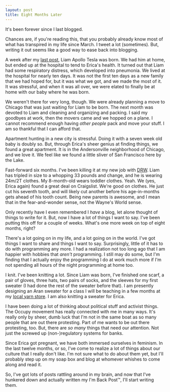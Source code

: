 ```yaml
---
layout: post
title: Eight Months Later
---
```


It's been forever since I last blogged.

Chances are, if you're reading this, that you probably already know
most of what has transpired in my life since March. I tweet a lot
(sometimes). But, writing it out seems like a good way to ease back
into blogging.

A week after my [last post][1], Liam Apollo Tesla was born. We had him
at home, but ended up at the hospital to tend to Erica's health. It
turned out that Liam had some respiratory distress, which developed
into pneumonia. We lived at the hospital for nearly ten days. It was
not the first ten days as a new family that we had hoped for, but it
was what we got, and we made the most of it. It was stressful, and
when it was all over, we were elated to finally be at home with our
baby where he was born.

We weren't there for very long, though. We were already planning a
move to Chicago that was just waiting for Liam to be born. The next
month was devoted to Liam and cleaning and organizing and packing. I
said my goodbyes at work, then the movers came and we hopped on a
plane. I cannot recommend enough having *other people* pack and move
your stuff. I am so thankful that I can afford that.

Apartment hunting in a new city is stressful. Doing it with a seven
week old baby is doubly so. But, through Erica's sheer genius at
finding things, we found a great apartment. It is in the Andersonville
neighborhood of Chicago, and we love it. We feel like we found a
little sliver of San Francisco here by the Lake.

Fast-forward six months. I've been killing it at my new job with
[DRW][2]. Liam has tripled in size to a whopping 33 pounds and change,
and he is wearing 24m/2T clothes. My 8-month-old wears toddler
clothes. Yeah. We (yes, Erica again) found a great deal on
Craigslist. We're good on clothes. He just cut his seventh tooth, and
will likely cut another before his age-in-months gets ahead of his
tooth count. Being new parents is awesome, and I mean that in the
fear-and-wonder sense, not the Wayne's World sense.

Only recently have I even remembered I *have* a blog, let alone
thought of things to write for it. But, now I have a lot of things I
want to say. I've been putting this off for a couple of weeks. What's
one more week on top of eight months, right?

There's a lot going on in my life, and a lot going on in the
world. I've got things I want to share and things I want to
say. Surprisingly, little of it has to do with programming any more. I
had a realization not too long ago that I am happier with hobbies that
*aren't* programming. I still may do some, but I'm finding that I
actually enjoy the programming I do at work much more if I'm not
spending all hours of the night programming at home too.

I knit. I've been knitting a lot. Since Liam was born, I've finished
one scarf, a pair of gloves, three hats, two pairs of socks, and the
sleeves for my first sweater (I had done the rest of the sweater
before that). I am presently designing an Aran sweater for a class I
will be teaching in a few months at my [local yarn store][3]. I am
also knitting a sweater for Erica.

I have been doing a lot of thinking about political stuff and activist
things. The Occupy movement has really connected with me in many
ways. It's really only by sheer, dumb luck that I'm not in the same
boat as so many people that are out there protesting. Part of me wants
to be out there protesting, too. But, there are *so many* things that
need our attention. Not just the screwed up (non-)regulatory systems
for banks.

Since Erica got pregnant, we have both immersed ourselves in
feminism. In the last twelve months, or so, I've come to realize a lot
of things about our culture that I really don't like. I'm not sure
what to do about them yet, but I'll probably step up on my soap box
and blog at whomever whishes to come along and read it.

So, I've got lots of posts rattling around in my brain, and now that
I've hunkered down and actually written my I'm Back Post&trade;, I'll
start writing them.

[1]: http://blog.alieniloquent.com/2011/03/10/to-my-son.html
[2]: http://drwtrading.com
[3]: http://sifudesignstudio.com

